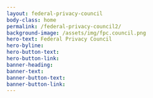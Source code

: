 ```yaml
---
layout: federal-privacy-council
body-class: home
permalink: /federal-privacy-council2/
background-image: /assets/img/fpc.council.png
hero-text: Federal Privacy Council
hero-byline:
hero-button-text: 
hero-button-link: 
banner-heading: 
banner-text: 
banner-button-text: 
banner-button-link: 
---
```

